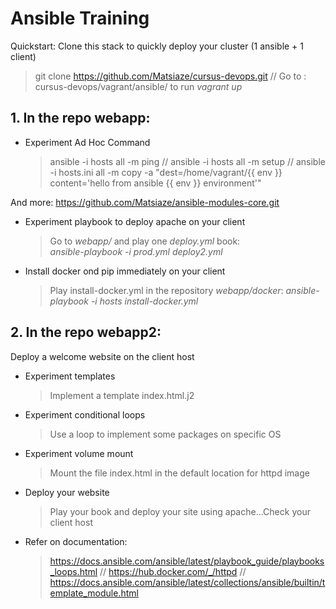 # Ansible Training
Quickstart: Clone this stack to quickly deploy your cluster (1 ansible + 1 client) 
  > git clone https://github.com/Matsiaze/cursus-devops.git
  >  // Go to : cursus-devops/vagrant/ansible/ to run *vagrant up*

## 1. In the repo **webapp**:
- Experiment Ad Hoc Command
  > ansible -i hosts all -m ping
  > // ansible -i hosts all -m setup
  > // ansible -i hosts.ini all -m copy -a "dest=/home/vagrant/{{ env }} content='hello from ansible {{ env }} environment'"

And more: https://github.com/Matsiaze/ansible-modules-core.git

- Experiment playbook to deploy apache on your client
  > Go to *webapp/* and play one *deploy.yml* book:  
  > *ansible-playbook -i prod.yml deploy2.yml*

- Install docker ond pip immediately on your client
  > Play install-docker.yml in the repository *webapp/docker*: 
  > *ansible-playbook -i hosts install-docker.yml*

## 2. In the repo **webapp2**:

Deploy a welcome website on the client host
- Experiment templates
  > Implement a template index.html.j2
- Experiment conditional loops
  > Use a loop to implement some packages on specific OS
- Experiment volume mount
  > Mount the file index.html in the default location for httpd image
- Deploy your website
  > Play your book and deploy your site using apache...Check your client host
- Refer on documentation:
  > https://docs.ansible.com/ansible/latest/playbook_guide/playbooks_loops.html // https://hub.docker.com/_/httpd // https://docs.ansible.com/ansible/latest/collections/ansible/builtin/template_module.html

